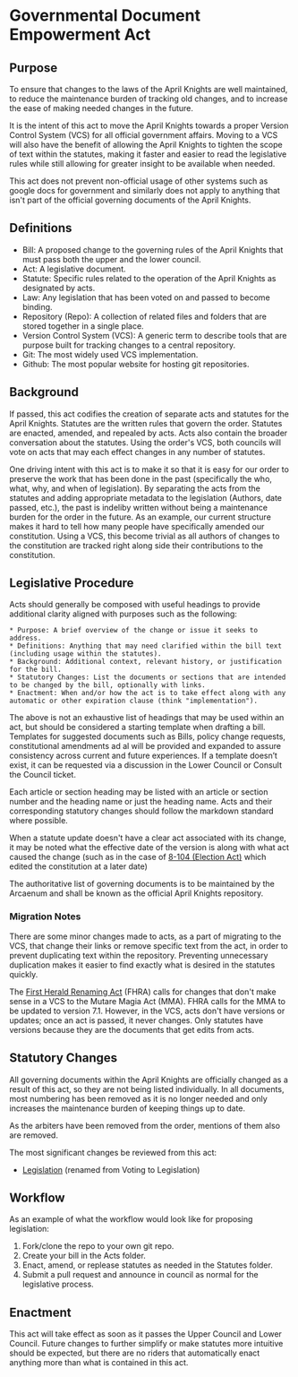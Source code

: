 [Bill number: 11-102]: #
[Author: Archmage Szeraax]: #
[Proposed Date: 4/17/2025]: #
[Passed Date: -]: #

# Governmental Document Empowerment Act

## Purpose
To ensure that changes to the laws of the April Knights are well maintained, to reduce the maintenance burden of tracking old changes, and to increase the ease of making needed changes in the future.

It is the intent of this act to move the April Knights towards a proper Version Control System (VCS) for all official government affairs. Moving to a VCS will also have the benefit of allowing the April Knights to tighten the scope of text within the statutes, making it faster and easier to read the legislative rules while still allowing for greater insight to be available when needed.

This act does not prevent non-official usage of other systems such as google docs for government and similarly does not apply to anything that isn't part of the official governing documents of the April Knights.

## Definitions
* Bill: A proposed change to the governing rules of the April Knights that must pass both the upper and the lower council.
* Act: A legislative document.
* Statute: Specific rules related to the operation of the April Knights as designated by acts.
* Law: Any legislation that has been voted on and passed to become binding.
* Repository (Repo): A collection of related files and folders that are stored together in a single place.
* Version Control System (VCS): A generic term to describe tools that are purpose built for tracking changes to a central repository.
* Git: The most widely used VCS implementation.
* Github: The most popular website for hosting git repositories.

## Background
If passed, this act codifies the creation of separate acts and statutes for the April Knights. Statutes are the written rules that govern the order. Statutes are enacted, amended, and repealed by acts. Acts also contain the broader conversation about the statutes. Using the order's VCS, both councils will vote on acts that may each effect changes in any number of statutes.

One driving intent with this act is to make it so that it is easy for our order to preserve the work that has been done in the past (specifically the who, what, why, and when of legislation). By separating the acts from the statutes and adding appropriate metadata to the legislation (Authors, date passed, etc.), the past is indeliby written without being a maintenance burden for the order in the future. As an example, our current structure makes it hard to tell how many people have specifically amended our constitution. Using a VCS, this become trivial as all authors of changes to the constitution are tracked right along side their contributions to the constitution.

## Legislative Procedure
Acts should generally be composed with useful headings to provide additional clarity aligned with purposes such as the following:

    * Purpose: A brief overview of the change or issue it seeks to address.
    * Definitions: Anything that may need clarified within the bill text (including usage within the statutes).
    * Background: Additional context, relevant history, or justification for the bill.
    * Statutory Changes: List the documents or sections that are intended to be changed by the bill, optionally with links.
    * Enactment: When and/or how the act is to take effect along with any automatic or other expiration clause (think "implementation").

The above is not an exhaustive list of headings that may be used within an act, but should be considered a starting template when drafting a bill. Templates for suggested documents such as Bills, policy change requests, constitutional amendments ad al will be provided and expanded to assure consistency across current and future experiences. If a template doesn’t exist, it can be requested via a discussion in the Lower Council or Consult the Council ticket.

Each article or section heading may be listed with an article or section number and the heading name or just the heading name. Acts and their corresponding statutory changes should follow the markdown standard where possible.

When a statute update doesn't have a clear act associated with its change, it may be noted what the effective date of the version is along with what act caused the change (such as in the case of [8-104 (Election Act)](../Laws/8-104%20Election%20Act.md) which edited the constitution at a later date)

The authoritative list of governing documents is to be maintained by the Arcaenum and shall be known as the official April Knights repository.

### Migration Notes
There are some minor changes made to acts, as a part of migrating to the VCS, that change their links or remove specific text from the act, in order to prevent duplicating text within the repository. Preventing unnecessary duplication makes it easier to find exactly what is desired in the statutes quickly.

The [First Herald Renaming Act](../Laws/9-102%20First%20Herald%20Renaming%20Act.md) (FHRA) calls for changes that don't make sense in a VCS to the Mutare Magia Act (MMA). FHRA calls for the MMA to be updated to version 7.1. However, in the VCS, acts don't have versions or updates; once an act is passed, it never changes. Only statutes have versions because they are the documents that get edits from acts.

## Statutory Changes
All governing documents within the April Knights are officially changed as a result of this act, so they are not being listed individually. In all documents, most numbering has been removed as it is no longer needed and only increases the maintenance burden of keeping things up to date.

As the arbiters have been removed from the order, mentions of them also are removed.

The most significant changes be reviewed from this act:

* [Legislation](../Statutes/Legislation.md) (renamed from Voting to Legislation)

## Workflow
As an example of what the workflow would look like for proposing legislation:

1. Fork/clone the repo to your own git repo.
1. Create your bill in the Acts folder.
1. Enact, amend, or replease statutes as needed in the Statutes folder.
1. Submit a pull request and announce in council as normal for the legislative process.

## Enactment
This act will take effect as soon as it passes the Upper Council and Lower Council. Future changes to further simplify or make statutes more intuitive should be expected, but there are no riders that automatically enact anything more than what is contained in this act.
